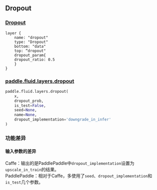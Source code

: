 ## Dropout


### [Dropout](http://caffe.berkeleyvision.org/tutorial/layers/dropout.html)
```
layer {
    name: "dropout"
    type: "Dropout"
    bottom: "data"
    top: “dropout"
    dropout_param{
	dropout_ratio: 0.5
    }
}
```


### [paddle.fluid.layers.dropout](http://paddlepaddle.org/documentation/docs/zh/1.3/api_cn/layers_cn.html#permalink-56-dropout)
```python
paddle.fluid.layers.dropout(
    x, 
    dropout_prob, 
    is_test=False, 
    seed=None, 
    name=None, 
    dropout_implementation='downgrade_in_infer'
)
```  

### 功能差异
#### 输入参数的差异
Caffe：输出的是PaddlePaddle中`dropout_implementation`设置为`upscale_in_train`的结果。               
PaddlePaddle：相对于Caffe，多使用了`seed`、`dropout_implementation`和`is_test`几个参数。
